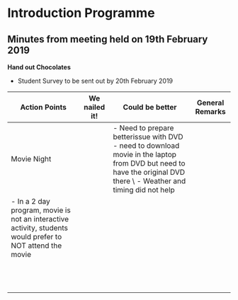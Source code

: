 # Introduction Programme


## Minutes from meeting held on 19th February 2019

**Hand out Chocolates** 
-	Student Survey to be sent out by 20th February 2019

| **Action Points** | **We nailed it!**  | **Could be better** | **General Remarks** |
|---------------|----------------|-----------------|-----------------|
| Movie Night   |                |- Need to prepare betterissue with DVD<br>- need to download movie in the laptop from DVD but need to have the original DVD there \\ - Weather and timing did not help
- In a 2 day program, movie is not an interactive activity, students would prefer to NOT attend the movie           |                 |
|               |                |                 |                 |
|               |                |                 |                 |
|               |                |                 |                 |
|               |                |                 |                 |
|               |                |                 |                 |
|               |                |                 |                 |
|               |                |                 |                 |
|               |                |                 |                 |
|               |                |                 |                 |
|               |                |                 |                 |
|               |                |                 |                 |
|               |                |                 |                 |

